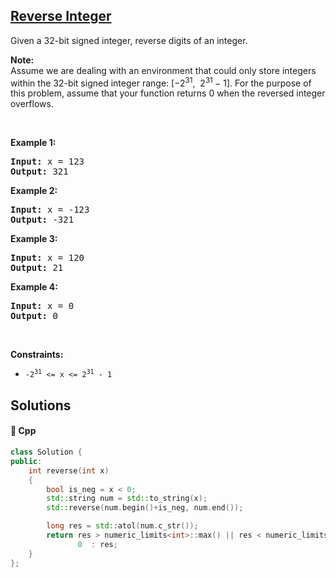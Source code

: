 ## [Reverse Integer](https://leetcode.com/problems/reverse-integer)

<p>Given a 32-bit signed integer, reverse digits of an integer.</p>

<p><strong>Note:</strong><br />
Assume we are dealing with an environment that could only store integers within the 32-bit signed integer range: [&minus;2<sup>31</sup>,&nbsp; 2<sup>31&nbsp;</sup>&minus; 1]. For the purpose of this problem, assume that your function returns 0 when the reversed integer overflows.</p>

<p>&nbsp;</p>
<p><strong>Example 1:</strong></p>
<pre><strong>Input:</strong> x = 123
<strong>Output:</strong> 321
</pre><p><strong>Example 2:</strong></p>
<pre><strong>Input:</strong> x = -123
<strong>Output:</strong> -321
</pre><p><strong>Example 3:</strong></p>
<pre><strong>Input:</strong> x = 120
<strong>Output:</strong> 21
</pre><p><strong>Example 4:</strong></p>
<pre><strong>Input:</strong> x = 0
<strong>Output:</strong> 0
</pre>
<p>&nbsp;</p>
<p><strong>Constraints:</strong></p>

<ul>
	<li><code>-2<sup>31</sup> &lt;= x &lt;= 2<sup>31</sup> - 1</code></li>
</ul>


## Solutions
#### 🧠 Cpp
```cpp
class Solution {
public:
    int reverse(int x)
    {
        bool is_neg = x < 0;
        std::string num = std::to_string(x);
        std::reverse(num.begin()+is_neg, num.end());

        long res = std::atol(num.c_str());
        return res > numeric_limits<int>::max() || res < numeric_limits<int>::min() ? 
               0  : res;
    }
};
```
